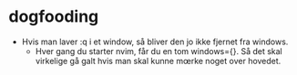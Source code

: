 # dogfooding

- Hvis man laver :q i et window, så bliver den jo ikke fjernet fra windows.
  - Hver gang du starter nvim, får du en tom windows={}. Så det skal virkelige gå galt hvis man skal kunne mœrke noget over hovedet.


